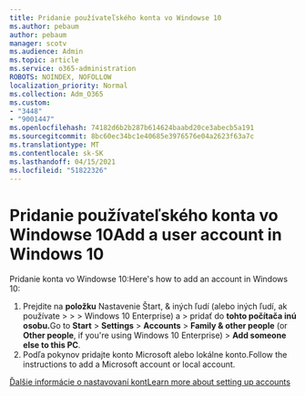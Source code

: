 ```yaml
---
title: Pridanie používateľského konta vo Windowse 10
ms.author: pebaum
author: pebaum
manager: scotv
ms.audience: Admin
ms.topic: article
ms.service: o365-administration
ROBOTS: NOINDEX, NOFOLLOW
localization_priority: Normal
ms.collection: Adm_O365
ms.custom:
- "3448"
- "9001447"
ms.openlocfilehash: 74182d6b2b287b614624baabd20ce3abecb5a191
ms.sourcegitcommit: 8bc60ec34bc1e40685e3976576e04a2623f63a7c
ms.translationtype: MT
ms.contentlocale: sk-SK
ms.lasthandoff: 04/15/2021
ms.locfileid: "51822326"
---
```

# <a name="add-a-user-account-in-windows-10"></a><span data-ttu-id="2065c-102">Pridanie používateľského konta vo Windowse 10</span><span class="sxs-lookup"><span data-stu-id="2065c-102">Add a user account in Windows 10</span></span>

<span data-ttu-id="2065c-103">Pridanie konta vo Windowse 10:</span><span class="sxs-lookup"><span data-stu-id="2065c-103">Here's how to add an account in Windows 10:</span></span>

1. <span data-ttu-id="2065c-104">Prejdite na **položku** Nastavenie Štart, & iných ľudí (alebo iných ľudí, ak používate  >    >    >   Windows 10 Enterprise) a > pridať do **tohto počítača inú osobu.**</span><span class="sxs-lookup"><span data-stu-id="2065c-104">Go to **Start** > **Settings** > **Accounts** > **Family & other people** (or **Other people**, if you're using Windows 10 Enterprise) > **Add someone else to this PC**.</span></span>
2. <span data-ttu-id="2065c-105">Podľa pokynov pridajte konto Microsoft alebo lokálne konto.</span><span class="sxs-lookup"><span data-stu-id="2065c-105">Follow the instructions to add a Microsoft account or local account.</span></span>

[<span data-ttu-id="2065c-106">Ďalšie informácie o nastavovaní kont</span><span class="sxs-lookup"><span data-stu-id="2065c-106">Learn more about setting up accounts</span></span>](https://support.microsoft.com/help/17197/)